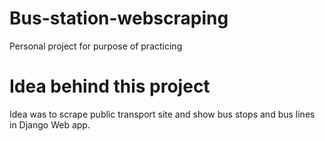 # Bus-station-webscraping
Personal project for purpose of practicing

# Idea behind this project
Idea was to scrape public transport site and show bus stops and bus lines in Django Web app.


